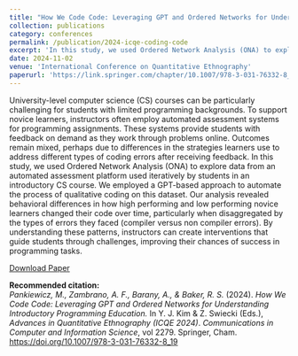 ```yaml
---
title: "How We Code Code: Leveraging GPT and Ordered Networks for Understanding Introductory Programming Education"
collection: publications
category: conferences
permalink: /publication/2024-icqe-coding-code
excerpt: 'In this study, we used Ordered Network Analysis (ONA) to explore data from an automated assessment platform used iteratively by students in an introductory CS course. Our analysis revealed behavioral differences in how high performing and low performing novice learners changed their code over time, particularly when disaggregated by the types of errors they faced (compiler versus non compiler errors).'
date: 2024-11-02
venue: 'International Conference on Quantitative Ethnography'
paperurl: 'https://link.springer.com/chapter/10.1007/978-3-031-76332-8_19'
---
```


University-level computer science (CS) courses can be particularly challenging for students with limited programming backgrounds. To support novice learners, instructors often employ automated assessment systems for programming assignments. These systems provide students with feedback on demand as they work through problems online. Outcomes remain mixed, perhaps due to differences in the strategies learners use to address different types of coding errors after receiving feedback. In this study, we used Ordered Network Analysis (ONA) to explore data from an automated assessment platform used iteratively by students in an introductory CS course. We employed a GPT-based approach to automate the process of qualitative coding on this dataset. Our analysis revealed behavioral differences in how high performing and low performing novice learners changed their code over time, particularly when disaggregated by the types of errors they faced (compiler versus non compiler errors). By understanding these patterns, instructors can create interventions that guide students through challenges, improving their chances of success in programming tasks.

[Download Paper](https://link.springer.com/chapter/10.1007/978-3-031-76332-8_19)

<b>Recommended citation:</b><br>
<i>Pankiewicz, M., Zambrano, A. F., Barany, A., & Baker, R. S.</i> (2024). 
<i>How We Code Code: Leveraging GPT and Ordered Networks for Understanding Introductory Programming Education.</i> 
In Y. J. Kim & Z. Swiecki (Eds.), <i>Advances in Quantitative Ethnography (ICQE 2024)</i>. 
<i>Communications in Computer and Information Science</i>, vol 2279. Springer, Cham. 
<a href="https://doi.org/10.1007/978-3-031-76332-8_19">https://doi.org/10.1007/978-3-031-76332-8_19</a>

